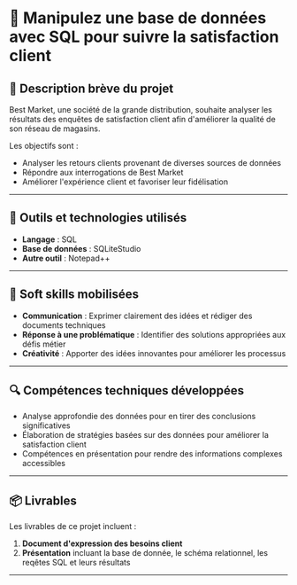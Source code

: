 # 🌟 Manipulez une base de données avec SQL pour suivre la satisfaction client 

## 📝 Description brève du projet
Best Market, une société de la grande distribution, souhaite analyser les résultats des enquêtes de satisfaction client afin d'améliorer la qualité de son réseau de magasins.

Les objectifs sont :
- Analyser les retours clients provenant de diverses sources de données
- Répondre aux interrogations de Best Market
- Améliorer l'expérience client et favoriser leur fidélisation
---

## 🧰 Outils et technologies utilisés
- **Langage** : SQL
- **Base de données** : SQLiteStudio
- **Autre outil** : Notepad++
  
---

## 🧠 Soft skills mobilisées
- **Communication** : Exprimer clairement des idées et rédiger des documents techniques
- **Réponse à une problématique** : Identifier des solutions appropriées aux défis métier
- **Créativité** : Apporter des idées innovantes pour améliorer les processus
---

## 🔍 Compétences techniques développées
- Analyse approfondie des données pour en tirer des conclusions significatives
- Élaboration de stratégies basées sur des données pour améliorer la satisfaction client
- Compétences en présentation pour rendre des informations complexes accessibles

---

## 📦 Livrables
Les livrables de ce projet incluent :
1. **Document d'expression des besoins client**
2. **Présentation** incluant la base de donnée, le schéma relationnel, les reqêtes SQL et leurs résultats
---
